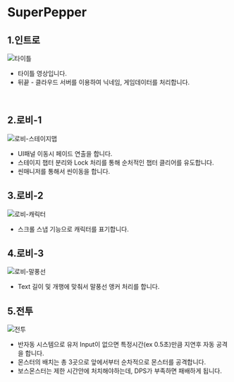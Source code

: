 # SuperPepper
## 1.인트로
![타이틀](https://user-images.githubusercontent.com/12422388/150919305-6893ae98-5ba1-43c8-bd19-7fb2fffd8bc9.gif)<br>
- 타이틀 영상입니다.
- 뒤끝 - 클라우드 서버를 이용하여 닉네임, 게임데이터를 처리합니다.
<br />

## 2.로비-1
![로비-스테이지맵](https://user-images.githubusercontent.com/12422388/150920360-33e6d75c-f549-4514-8ef2-444ff429e4b2.gif)<br>
- UI패널 이동시 페이드 연출을 합니다.
- 스테이지 챕터 분리와 Lock 처리를 통해 순처적인 챕터 클리어를 유도합니다.
- 씬매니저를 통해서 씬이동을 합니다.

## 3.로비-2
![로비-캐릭터](https://user-images.githubusercontent.com/12422388/150921631-85fefa1f-7c96-4288-a7fb-ab6c71f86f9c.gif)<br>
- 스크롤 스냅 기능으로 캐릭터를 표기합니다.

## 4.로비-3
![로비-말풍선](https://user-images.githubusercontent.com/12422388/150922493-6e1238ef-5b2d-4840-9a6c-6129197ca2db.gif)<br>
- Text 길이 및 개행에 맞춰서 말풍선 앵커 처리를 합니다.

## 5.전투
![전투](https://user-images.githubusercontent.com/12422388/150923369-6c3393f0-abf6-483b-97e6-9a64cb7cb2e0.gif)<br>
- 반자동 시스템으로 유저 Input이 없으면 특정시간(ex 0.5초)만큼 지연후 자동 공격을 합니다.
- 몬스터의 배치는 총 3곳으로 앞에서부터 순차적으로 몬스터를 공격합니다.
- 보스몬스터는 제한 시간안에 처치해야하는데, DPS가 부족하면 패배하게 됩니다.